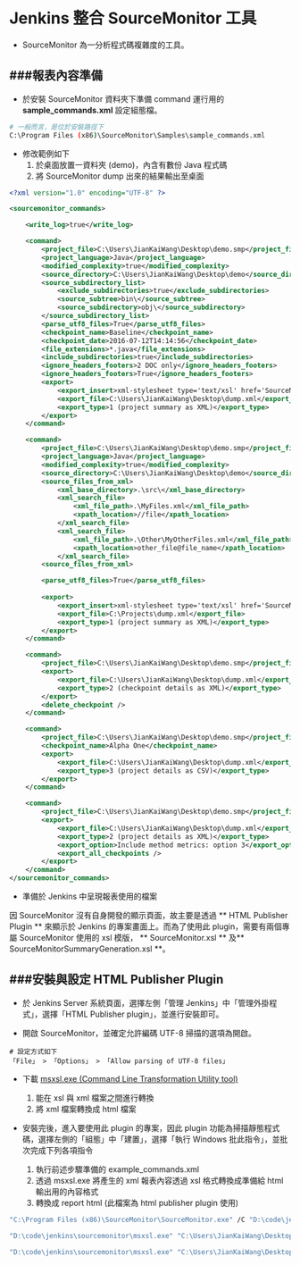 # Jenkins 整合 SourceMonitor 工具

<script type="text/javascript" src="../js/general.js"></script>

* SourceMonitor 為一分析程式碼複雜度的工具。

###報表內容準備
---

* 於安裝 SourceMonitor 資料夾下準備 command 運行用的 **sample_commands.xml** 設定組態檔。

```bash
# 一般而言，是位於安裝路徑下
C:\Program Files (x86)\SourceMonitor\Samples\sample_commands.xml
```

* 修改範例如下
  1. 於桌面放置一資料夾 (demo)，內含有數份 Java 程式碼
  2. 將 SourceMonitor dump 出來的結果輸出至桌面

```XML
<?xml version="1.0" encoding="UTF-8" ?>

<sourcemonitor_commands>

    <write_log>true</write_log>

    <command>
        <project_file>C:\Users\JianKaiWang\Desktop\demo.smp</project_file>
        <project_language>Java</project_language>
        <modified_complexity>true</modified_complexity>
        <source_directory>C:\Users\JianKaiWang\Desktop\demo</source_directory>
        <source_subdirectory_list>
            <exclude_subdirectories>true</exclude_subdirectories>
            <source_subtree>bin\</source_subtree>
            <source_subdirectory>obj\</source_subdirectory>
        </source_subdirectory_list>
        <parse_utf8_files>True</parse_utf8_files>
        <checkpoint_name>Baseline</checkpoint_name>
        <checkpoint_date>2016-07-12T14:14:56</checkpoint_date>
        <file_extensions>*.java</file_extensions>
        <include_subdirectories>true</include_subdirectories>
        <ignore_headers_footers>2 DOC only</ignore_headers_footers>
        <ignore_headers_footers>True</ignore_headers_footers>
        <export>
            <export_insert>xml-stylesheet type='text/xsl' href='SourceMonitor.xslt'</export_insert>
            <export_file>C:\Users\JianKaiWang\Desktop\dump.xml</export_file>
            <export_type>1 (project summary as XML)</export_type>
        </export>
    </command>

    <command>
        <project_file>C:\Users\JianKaiWang\Desktop\demo.smp</project_file>
        <project_language>Java</project_language>
        <modified_complexity>true</modified_complexity>
        <source_directory>C:\Users\JianKaiWang\Desktop\demo</source_directory>
        <source_files_from_xml>
            <xml_base_directory>.\src\</xml_base_directory>
            <xml_search_file>
                <xml_file_path>.\MyFiles.xml</xml_file_path>
                <xpath_location>//file</xpath_location>
            </xml_search_file>
            <xml_search_file>
                <xml_file_path>.\Other\MyOtherFiles.xml</xml_file_path>
                <xpath_location>other_file@file_name</xpath_location>
            </xml_search_file>
        <source_files_from_xml>

        <parse_utf8_files>True</parse_utf8_files>
      
        <export>
            <export_insert>xml-stylesheet type='text/xsl' href='SourceMonitor.xslt'</export_insert>
            <export_file>C:\Projects\dump.xml</export_file>
            <export_type>1 (project summary as XML)</export_type>
        </export>
    </command>

    <command>
        <project_file>C:\Users\JianKaiWang\Desktop\demo.smp</project_file>
        <export>
            <export_file>C:\Users\JianKaiWang\Desktop\dump.xml</export_file>
            <export_type>2 (checkpoint details as XML)</export_type>
        </export>
        <delete_checkpoint />
    </command>

    <command>
        <project_file>C:\Users\JianKaiWang\Desktop\demo.smp</project_file>
        <checkpoint_name>Alpha One</checkpoint_name>
        <export>
            <export_file>C:\Users\JianKaiWang\Desktop\dump.xml</export_file>
            <export_type>3 (project details as CSV)</export_type>
        </export>
    </command>

    <command>
        <project_file>C:\Users\JianKaiWang\Desktop\demo.smp</project_file>
        <export>
            <export_file>C:\Users\JianKaiWang\Desktop\dump.xml</export_file>
            <export_type>2 (project details as XML)</export_type>
            <export_option>Include method metrics: option 3</export_option>
            <export_all_checkpoints />
        </export>
    </command>
</sourcemonitor_commands>
```

* 準備於 Jenkins 中呈現報表使用的檔案

因 SourceMonitor 沒有自身開發的顯示頁面，故主要是透過 ** HTML Publisher Plugin ** 來顯示於 Jenkins 的專案畫面上。而為了使用此 plugin，需要有兩個專屬 SourceMonitor 使用的 xsl 模版， ** SourceMonitor.xsl ** 及** SourceMonitorSummaryGeneration.xsl **。

###安裝與設定 HTML Publisher Plugin
---

* 於 Jenkins Server 系統頁面，選擇左側「管理 Jenkins」中「管理外掛程式」，選擇「HTML Publisher plugin」，並進行安裝即可。

* 開啟 SourceMonitor，並確定允許編碼 UTF-8 掃描的選項為開啟。

```text
# 設定方式如下
「File」 > 「Options」 > 「Allow parsing of UTF-8 files」
```

* 下載 [msxsl.exe (Command Line Transformation Utility tool)](https://www.microsoft.com/en-us/download/details.aspx?id=21714)
  1. 能在 xsl 與 xml 檔案之間進行轉換
  2. 將 xml 檔案轉換成 html 檔案

* 安裝完後，進入要使用此 plugin 的專案，因此 plugin 功能為掃描靜態程式碼，選擇左側的「組態」中「建置」，選擇「執行 Windows 批此指令」，並批次完成下列各項指令
  1. 執行前述步驟準備的 example_commands.xml
  2. 透過 msxsl.exe 將產生的 xml 報表內容透過 xsl 格式轉換成準備給 html 輸出用的內容格式
  3. 轉換成 report html (此檔案為 html publisher plugin 使用)

```bash
"C:\Program Files (x86)\SourceMonitor\SourceMonitor.exe" /C "D:\code\jenkins\sourcemonitor\htmlpublisher\example_commands.xml"

"D:\code\jenkins\sourcemonitor\msxsl.exe" "C:\Users\JianKaiWang\Desktop\dump.xml" "D:\code\jenkins\sourcemonitor\htmlpublisher\SourceMonitorSummaryGeneration.xsl" -o "C:\Users\JianKaiWang\Desktop\SourceMonitorSummaryGeneration.xml"
 
"D:\code\jenkins\sourcemonitor\msxsl.exe" "C:\Users\JianKaiWang\Desktop\SourceMonitorSummaryGeneration.xml" "D:\code\jenkins\sourcemonitor\htmlpublisher\SourceMonitor.xsl" -o "C:\Users\JianKaiWang\Desktop\SourceMonitorResult.html"
```


